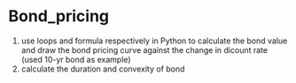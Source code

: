 # Bond_pricing
1. use loops and formula respectively in Python to calculate the bond value and draw the bond pricing curve against the change in dicount rate (used 10-yr bond as example)
2. calculate the duration and convexity of bond
